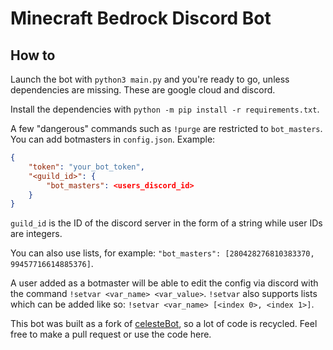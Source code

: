 # Minecraft Bedrock Discord Bot

## How to
Launch the bot with `python3 main.py` and you're ready to go, unless dependencies are missing. These are google cloud and discord.

Install the dependencies with `python -m pip install -r requirements.txt`.

A few "dangerous" commands such as `!purge` are restricted to `bot_masters`. You can add botmasters in `config.json`. Example:
```json
{
    "token": "your_bot_token",
    "<guild_id>": {
        "bot_masters": <users_discord_id>
    }
}
```
`guild_id` is the ID of the discord server in the form of a string while user IDs are integers.

You can also use lists, for example: `"bot_masters": [280428276810383370, 99457716614885376]`.

A user added as a botmaster will be able to edit the config via discord with the command `!setvar <var_name> <var_value>`.
`!setvar` also supports lists which can be added like so: `!setvar <var_name> [<index 0>, <index 1>]`.

This bot was built as a fork of [celesteBot](https://github.com/CelesteClassic/celestebot), so a lot of code is recycled.
Feel free to make a pull request or use the code here.
